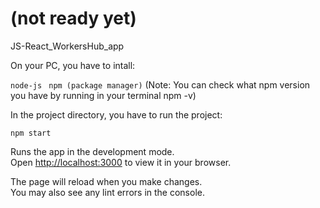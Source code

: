 # (not ready yet)

 JS-React_WorkersHub_app



On your PC, you have to intall:

 `node-js `
 `npm (package manager)`
  (Note: You can check what npm version you have by running in your terminal npm -v)

In the project directory, you have to run the project:
 
 `npm start`

Runs the app in the development mode.\
Open [http://localhost:3000](http://localhost:3000) to view it in your browser.

The page will reload when you make changes.\
You may also see any lint errors in the console.


